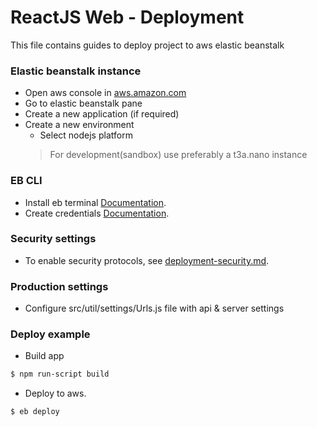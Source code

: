# ReactJS Web - Deployment

This file contains guides to deploy project to aws elastic beanstalk

### Elastic beanstalk instance

-  Open aws console in [aws.amazon.com](https://aws.amazon.com)
-  Go to elastic beanstalk pane
-  Create a new application (if required)
-  Create a new environment
   -  Select nodejs platform
   >  For development(sandbox)  use preferably a t3a.nano instance
   
### EB CLI

-  Install eb terminal [Documentation](https://docs.aws.amazon.com/es_es/elasticbeanstalk/latest/dg/eb-cli3-install.html).
-  Create credentials [Documentation](https://docs.aws.amazon.com/es_es/general/latest/gr/managing-aws-access-keys.html).

### Security settings

-  To enable security protocols, see [deployment-security.md](./deployment-security.md).

### Production settings

-  Configure src/util/settings/Urls.js file with api & server settings

### Deploy example

-  Build app
```bash
$ npm run-script build
```

-  Deploy to aws.
```bash
$ eb deploy
```